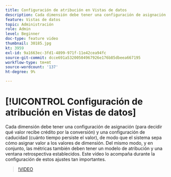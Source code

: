 ```yaml
---
title: Configuración de atribución en Vistas de datos
description: Cada dimensión debe tener una configuración de asignación (para decidir qué valor recibe crédito por la conversión) y una configuración de caducidad (cuánto tiempo persiste el valor), de modo que el sistema sepa cómo asignar valor a los valores de dimensión. Del mismo modo, y en conjunto, las métricas también deben tener un modelo de atribución y una ventana retrospectiva establecidos. Este vídeo lo acompaña durante la configuración de estos ajustes tan importantes.
feature: Vistas de datos
topic: Administración
role: Admin
level: Beginner
doc-type: feature video
thumbnail: 30185.jpg
kt: 3959
exl-id: 9a1663ec-3fd1-4899-971f-11e42cea94fc
source-git-commit: dcce691a53200504967926e176b85dbeea667195
workflow-type: tm+mt
source-wordcount: '137'
ht-degree: 9%

---
```


# [!UICONTROL Configuración de atribución en Vistas de datos]

Cada dimensión debe tener una configuración de asignación (para decidir qué valor recibe crédito por la conversión) y una configuración de caducidad (cuánto tiempo persiste el valor), de modo que el sistema sepa cómo asignar valor a los valores de dimensión. Del mismo modo, y en conjunto, las métricas también deben tener un modelo de atribución y una ventana retrospectiva establecidos. Este vídeo lo acompaña durante la configuración de estos ajustes tan importantes.

>[!VIDEO](https://video.tv.adobe.com/v/30185/?quality=12&enable10seconds=on&speedcontrol=on)
